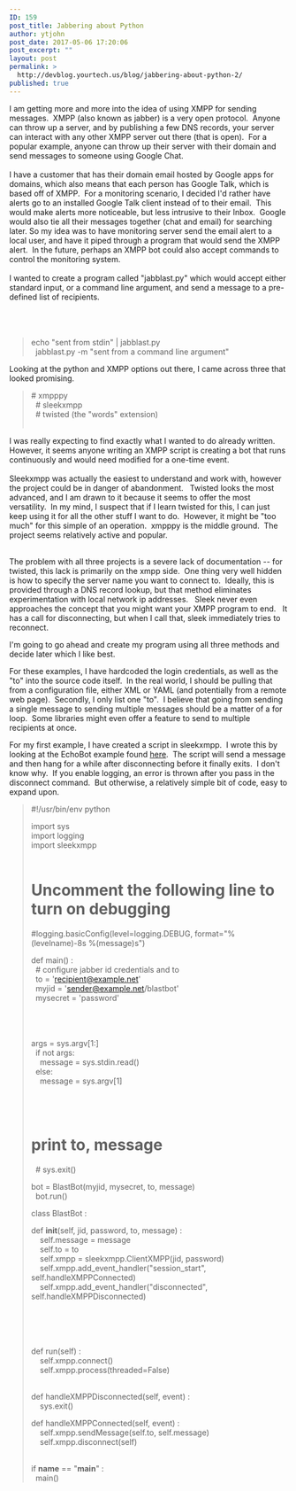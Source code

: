 ```yaml
---
ID: 159
post_title: Jabbering about Python
author: ytjohn
post_date: 2017-05-06 17:20:06
post_excerpt: ""
layout: post
permalink: >
  http://devblog.yourtech.us/blog/jabbering-about-python-2/
published: true
---
```

I am getting more and more into the idea of using XMPP for sending
messages.  XMPP (also known as jabber) is a very open protocol.  Anyone
can throw up a server, and by publishing a few DNS records, your server
can interact with any other XMPP server out there (that is open).  For a
popular example, anyone can throw up their server with their domain and
send messages to someone using Google Chat.<br />
<br />
I have a customer that has their domain email hosted by Google apps for
domains, which also means that each person has Google Talk, which is
based off of XMPP.  For a monitoring scenario, I decided I'd rather have
alerts go to an installed Google Talk client instead of to their email. 
This would make alerts more noticeable, but less intrusive to their
Inbox.  Google would also tie all their messages together (chat and
email) for searching later. So my idea was to have monitoring server
send the email alert to a local user, and have it piped through a
program that would send the XMPP alert.  In the future, perhaps an XMPP
bot could also accept commands to control the monitoring system.<br />
<br />
I wanted to create a program called "jabblast.py" which would accept
either standard input, or a command line argument, and send a message to
a pre-defined list of recipients.  </br></br></br></br>

<blockquote>
echo "sent from stdin" | jabblast.py<br />
  jabblast.py -m "sent from a command line argument"</br>
</blockquote>

Looking at the python and XMPP options out there, I came across three
that looked promising. 

<blockquote>
# xmpppy<br />
  # sleekxmpp<br />
  # twisted (the "words" extension)</br></br>
</blockquote>

I was really expecting to find exactly what I wanted to do already
written.  However, it seems anyone writing an XMPP script is creating a
bot that runs continuously and would need modified for a one-time
event.<br />
<br />
Sleekxmpp was actually the easiest to understand and work with, however
the project could be in danger of abandonment.   Twisted looks the most
advanced, and I am drawn to it because it seems to offer the most
versatility.  In my mind, I suspect that if I learn twisted for this, I
can just keep using it for all the other stuff I want to do.  However,
it might be "too much" for this simple of an operation.  xmpppy is the
middle ground.  The project seems relatively active and popular.    </br></br>

The problem with all three projects is a severe lack of documentation --
for twisted, this lack is primarily on the xmpp side.  One thing very
well hidden is how to specify the server name you want to connect to. 
Ideally, this is provided through a DNS record lookup, but that method
eliminates experimentation with local network ip addresses.   Sleek
never even approaches the concept that you might want your XMPP program
to end.   It has a call for disconnecting, but when I call that, sleek
immediately tries to reconnect.

I'm going to go ahead and create my program using all three methods and
decide later which I like best.

For these examples, I have hardcoded the login credentials, as well as
the "to" into the source code itself.  In the real world, I should be
pulling that from a configuration file, either XML or YAML (and
potentially from a remote web page).  Secondly, I only list one "to".  I
believe that going from sending a single message to sending multiple
messages should be a matter of a for loop.  Some libraries might even
offer a feature to send to multiple recipients at once.

For my first example, I have created a script in sleekxmpp.  I wrote
this by looking at the EchoBot example found <a href="https://github.com/remko/xmpp-tdg/tree/master/code/EchoBot">here</a>.  The script will
send a message and then hang for a while after disconnecting before it
finally exits.  I don't know why.  If you enable logging, an error is
thrown after you pass in the disconnect command.  But otherwise, a
relatively simple bit of code, easy to expand upon.

<blockquote>
#!/usr/bin/env python  

import sys<br />
import logging<br />
import sleekxmpp  </br></br>

# Uncomment the following line to turn on debugging<br />
#logging.basicConfig(level=logging.DEBUG, format="%(levelname)-8s
%(message)s")  </br>

def main() : <br />
  # configure jabber id credentials and to<br />
  to = 'recipient@example.net'<br />
  myjid = 'sender@example.net/blastbot'<br />
  mysecret = 'password'  </br></br></br></br>

args = sys.argv[1:]<br />
  if not args:<br />
    message = sys.stdin.read()<br />
  else:<br />
    message = sys.argv[1]  </br></br></br></br>

# print to, message<br />
  # sys.exit()  </br>

bot = BlastBot(myjid, mysecret, to, message)<br />
  bot.run()   </br>

class BlastBot :   

def __init__(self, jid, password, to, message) : <br />
    self.message = message<br />
    self.to = to<br />
    self.xmpp = sleekxmpp.ClientXMPP(jid, password) <br />
    self.xmpp.add_event_handler("session_start",
self.handleXMPPConnected)<br />
    self.xmpp.add_event_handler("disconnected",
self.handleXMPPDisconnected)  </br></br></br></br></br>

def run(self) :<br />
    self.xmpp.connect() <br />
    self.xmpp.process(threaded=False)   </br></br>

def handleXMPPDisconnected(self, event) :<br />
    sys.exit()  </br>

def handleXMPPConnected(self, event) :<br />
    self.xmpp.sendMessage(self.to, self.message)<br />
    self.xmpp.disconnect(self)  </br></br>

if __name__ == "__main__" :<br />
  main()</br>
</blockquote>